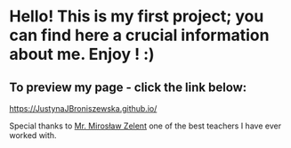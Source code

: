 # Hello! This is my first project; you can find here a crucial information about me. Enjoy ! :)

## To preview my page - click the link below:
https://JustynaJBroniszewska.github.io/
 
Special thanks to <a href=http://miroslawzelent.pl/ target="_blank">Mr. Mirosław Zelent</a> 
one of the best teachers I have ever worked with. 
